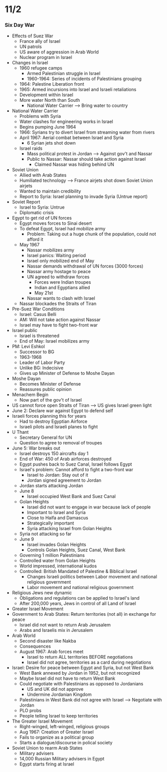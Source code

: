 # 11/2
### Six Day War
- Effects of Suez War
	- France ally of Israel
	- UN patrols
	- US aware of aggression in Arab World
	- Nuclear program in Israel
- Changes in Israel
	- 1960 refugee camps
		- Armed Palestinian struggle in Israel
		- 1960-1964: Series of incidents of Palestinians grouping
	- 1964: Palestine Liberation front
	- 1965: Armed incursions into Israel and Israeli retaliations
	- Development within Israel
	- More water North than South
		- National Water Carrier --> Bring water to country
- National Water Carrier
	- Problems with Syria
	- Water clashes for engineering works in Israel
	- Begins pumping June 1964
	- 1966: Syrians try to divert Israel from streaming water from rivers
	- April 1967: Aerial combat between Israel and Syria
		- 6 Syrian jets shot down
	- Israel raids
		- Mass political protest in Jordan --> Against gov't and Nassar
		- Public to Nassar: Nassar should take action against Israel
			- Claimed Nassar was hiding behind UN
- Soviet Union
	- Allied with Arab States
	- Humiliated technology --> France airjets shot down Soviet Union airjets
	- Wanted to maintain credibility
	- Report to Syria: Israel planning to invade Syria (Untrue report)
- Soviet Report
	- Israel to Syria: Untrue
	- Diplomatic crisis
- Egypt to get rid of UN forces
	- Egypt moves forces to Sinai desert
	- To defeat Egypt, Israel had mobilize army
		- Problem: Taking out a huge chunk of the population, could not afford it
	- May 1967
		- Nassar mobilizes army
		- Israel panics: Waiting period
		- Israel only mobilized end of May
		- Nassar demands withdrawal of UN forces (3000 forces)
		- Nassar army hostage to peace
		- UN agreed to withdraw forces
			- Forces were Indian troupes
			- Indian and Egyptians allied 
			- May 21st
		- Nassar wants to clash with Israel
	- Nassar blockades the Straits of Tiran
- Pre-Suez War Conditions
	- Israel: Casus Belli
	- AM: Will not take action against Nassar
	- Israel may have to fight two-front war
- Israel public
	- Israel is threatened
	- End of May: Israel mobilizes army
- PM: Levi Eshkol
	- Successor to BG
	- 1963-1968
	- Leader of Labor Party
	- Unlike BG: Indecisive
	- Gives up Minister of Defense to Moshe Dayan
- Moshe Dayan
	- Becomes Minister of Defense
	- Reassures public opinion
- Menachem Begin
	- Now part of the gov't of Israel
- US cannot force open Straits of Tiran --> US gives Israel green light
- June 2: Declare war against Egypt to defend self
- Israeli forces planning this for years
	- Had to destroy Egyptian Airforce
	- Israeli pilots and Israeli planes to fight
- U Thant 
	- Secretary General for UN
	- Question to agree to removal of troupes
- June 5: War breaks out
	- Israel destroys 150 aircrafts day 1
	- End of War: 450 of Arab airforces destroyed
	- Egypt pushes back to Suez Canal, Israel follows Egypt
	- Israel's problem: Cannot afford to fight a two-front war
		- Israel to Jordan: Stay out of it
		- Jordan signed agreement to Jordan
	- Jordan starts attacking Jordan
	- June 8
		- Israel occupied West Bank and Suez Canal
	- Golan Heights
		- Israel did not want to engage in war because lack of people
		- Important to Israel and Syria
		- Close to Haifa and Damascus
		- Strategically important
		- Syria attacking Israel from Golan Heights
	- Syria not attacking so far
	- June 9
		- Israel invades Golan Heights
		- Controls Golan Heights, Suez Canal, West Bank
	- Governing 1 million Palestinians
	- Controlled water from Golan Heights
	- World impressed, international kudos
	- Controlled: British Mandated of Palestine & Biblical Israel
		- Changes Israeli politics between Labor movement and national religious government
		- Labor movement and national religious government
- Religious Jews new dynamic
	- Obligations and regulations can be applied to Israel's land
	- After 200,000 years, Jews in control of all Land of Israel
- Greater Israel Movement
- Government to Arab States: Return territories (not all) in exchange for peace
	- Israel did not want to return Arab Jerusalem
	- Arabs and Israelis mix in Jerusalem
- Arab World
	- Second disaster like Nakba
	- Consequences
	- August 1967: Arab forces meet
		- Israel to return ALL territories BEFORE negotiations
		- Israel did not agree, territories as a card during negotiations
- Israel: Desire for peace between Egypt and Syria, but not West Bank
	- West Bank annexed by Jordan in 1952, but not recognized
	- Maybe Israel did not have to return West Bank
	- Could negotiate with Palestinians as opposed to Jordanians 
		- US and UK did not approve
		- Undermine Jordanian Kingdom
	- Palestinians in West Bank did not agree with Israel --> Negotiate with Jordan
	- PLO probs
	- People telling Israel to keep territories
- The Greater Israel Movement
	- Right-winged, left-winged, religious groups
	- Aug 1967: Creation of Greater Israel
	- Fails to organize as a political group
	- Starts a dialogue/discourse in polical society
- Soviet Union to rearm Arab States
	- Military advisers
	- 14,000 Russian Military advisers in Egypt
	- Egypt starts firing at Israel
